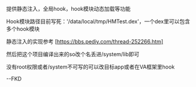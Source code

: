提供静态注入，全局hook，hook模块动态加载等功能

Hook模块路径目前写死：'/data/local/tmp/HMTest.dex'，一个dex里可以包含多个hook模块

静态注入的实现参考 [https://bbs.pediy.com/thread-252266.htm]

然后把这个项目编译出来的so改个名丢进/system/lib即可

没有root权限或者/system不可写的可以改目标app或者在VA框架里hook

--FKD
